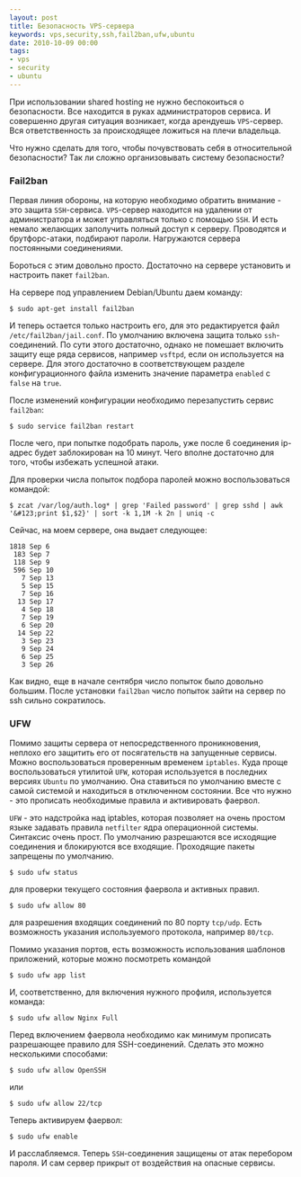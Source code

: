 ```yaml
---
layout: post
title: Безопасность VPS-сервера
keywords: vps,security,ssh,fail2ban,ufw,ubuntu
date: 2010-10-09 00:00
tags:
- vps
- security
- ubuntu
---
```

При использовании shared hosting не нужно беспокоиться о безопасности. Все находится в руках администраторов сервиса.  И совершенно другая ситуация возникает, когда арендуешь <code>VPS</code>-сервер. Вся ответственность за происходящее ложиться на плечи владельца. 

Что нужно сделать для того, чтобы почувствовать себя в относительной безопасности? Так ли сложно организовывать систему безопасности? 

<h3>Fail2ban</h3>
Первая линия обороны, на которую необходимо обратить внимание - это защита <code>SSH</code>-сервиса. <code>VPS</code>-сервер находится на удалении от администратора и может управляться только с помощью <code>SSH</code>. И есть немало желающих заполучить полный доступ к серверу. Проводятся и брутфорс-атаки, подбирают пароли. Нагружаются сервера постоянными соединениями. 

Бороться с этим довольно просто. Достаточно на сервере установить и настроить пакет <code>fail2ban</code>. 

На сервере под управлением Debian/Ubuntu даем команду:

    $ sudo apt-get install fail2ban

И теперь остается только настроить его, для это редактируется файл <code>/etc/fail2ban/jail.conf</code>. По умолчанию включена защита только <code>ssh</code>-соединений. По сути этого достаточно, однако не помешает включить защиту еще ряда сервисов, например <code>vsftpd</code>, если он используется на сервере. Для этого достаточно в соответствующем разделе конфигурационного файла изменить значение параметра <code>enabled</code> с <code>false</code> на <code>true</code>.

После изменений конфигурации необходимо перезапустить сервис <code>fail2ban</code>:

    $ sudo service fail2ban restart

После чего, при попытке подобрать пароль, уже после 6 соединения ip-адрес будет заблокирован на 10 минут. Чего вполне достаточно для того, чтобы избежать успешной атаки.

Для проверки числа попыток подбора паролей можно воспользоваться командой:

    $ zcat /var/log/auth.log* | grep 'Failed password' | grep sshd | awk '&#123;print $1,$2}' | sort -k 1,1M -k 2n | uniq -c

Сейчас, на моем сервере, она выдает следующее:

    1818 Sep 6
     183 Sep 7
     118 Sep 9
     596 Sep 10
       7 Sep 13
       5 Sep 15
       7 Sep 16
      13 Sep 17
       4 Sep 18
       7 Sep 19
       6 Sep 20
      14 Sep 22
       3 Sep 23
       9 Sep 24
       6 Sep 25
       3 Sep 26

Как видно, еще в начале сентября число попыток было довольно большим. После установки <code>fail2ban</code> число попыток зайти на сервер по ssh сильно сократилось.

<h3>UFW</h3>
Помимо защиты сервера от непосредственного проникновения, неплохо его защитить его от посягательств на запущенные
сервисы. Можно воспользоваться проверенным временем <code>iptables</code>. Куда проще воспользоваться утилитой <code>UFW</code>, которая используется в последних версиях <code>Ubuntu</code> по умолчанию. Она ставиться по умолчанию вместе с самой системой и находиться в отключенном состоянии. Все что нужно - это прописать необходимые правила и активировать фаервол. 

<code>UFW</code> - это надстройка над iptables, которая позволяет на очень простом языке задавать правила <code>netfilter</code> ядра операционной системы. Синтаксис очень прост. По умолчанию разрешаются все исходящие соединения и блокируются все входящие. Проходящие пакеты запрещены по умолчанию.

    $ sudo ufw status

для проверки текущего состояния фаервола и активных правил.

    $ sudo ufw allow 80

для разрешения входящих соединений по 80 порту <code>tcp/udp</code>. Есть возможность указания используемого протокола, например <code>80/tcp</code>.

Помимо указания портов, есть возможность использования шаблонов приложений, которые можно посмотреть командой

    $ sudo ufw app list

И, соответственно, для включения нужного профиля, используется команда:

    $ sudo ufw allow Nginx Full

Перед включением фаервола необходимо как минимум прописать разрешающее правило для SSH-соединений. Сделать это можно несколькими способами:

    $ sudo ufw allow OpenSSH

или 

    $ sudo ufw allow 22/tcp

Теперь активируем фаервол:

    $ sudo ufw enable

И расслабляемся. Теперь <code>SSH</code>-соединения защищены от атак перебором пароля. И сам сервер прикрыт от воздействия на опасные сервисы. 
